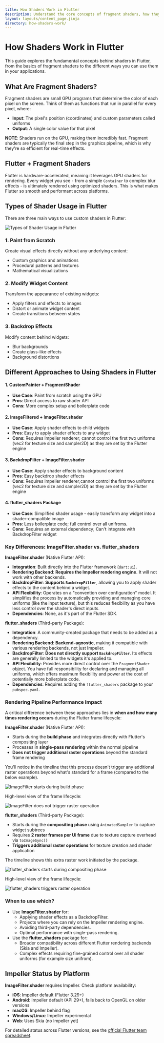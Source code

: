 ```yaml
---
title: How Shaders Work in Flutter
description: Understand the core concepts of fragment shaders, how they integrate with Flutter, and the different rendering approaches available.
layout: layouts/content_page.jinja
directory: how-shaders-work/
---
```


# How Shaders Work in Flutter
This guide explores the fundamental concepts behind shaders in Flutter, from the basics of fragment shaders to the different ways you can use them in your applications.

## What Are Fragment Shaders?
Fragment shaders are small GPU programs that determine the color of each pixel on the screen. Think of them as functions that run in parallel for every pixel, where:

- **Input**: The pixel's position (coordinates) and custom parameters called uniforms
- **Output**: A single color value for that pixel

**NOTE**: Shaders run on the GPU, making them incredibly fast. Fragment shaders are typically the final step in the graphics pipeline, which is why they're so efficient for real-time effects.

## Flutter + Fragment Shaders
Flutter is hardware-accelerated, meaning it leverages GPU shaders for rendering. Every widget you see - from a simple `Container` to complex blur effects - is ultimately rendered using optimized shaders. This is what makes Flutter so smooth and performant across platforms.

## Types of Shader Usage in Flutter
There are three main ways to use custom shaders in Flutter:

![Types of Shader Usage in Flutter](usage_examples.png)


### 1. Paint from Scratch
Create visual effects directly without any underlying content:
- Custom graphics and animations
- Procedural patterns and textures
- Mathematical visualizations

### 2. Modify Widget Content
Transform the appearance of existing widgets:
- Apply filters and effects to images
- Distort or animate widget content
- Create transitions between states

### 3. Backdrop Effects
Modify content behind widgets:
- Blur backgrounds
- Create glass-like effects
- Background distortions

## Different Approaches to Using Shaders in Flutter

#### 1. CustomPainter + FragmentShader
- **Use Case**: Paint from scratch using the GPU
- **Pros**: Direct access to raw shader API
- **Cons**: More complex setup and boilerplate code

#### 2. ImageFiltered + ImageFilter.shader
- **Use Case**: Apply shader effects to child widgets
- **Pros**: Easy to apply shader effects to any widget
- **Cons**: Requires Impeller renderer; cannot control the first two uniforms (vec2 for texture size and sampler2D) as they are set by the Flutter engine

#### 3. BackdropFilter + ImageFilter.shader
- **Use Case**: Apply shader effects to background content
- **Pros**: Easy backdrop shader effects
- **Cons**: Requires Impeller renderer;cannot control the first two uniforms (vec2 for texture size and sampler2D) as they are set by the Flutter engine

#### 4. flutter_shaders Package
- **Use Case**: Simplified shader usage - easily transform any widget into a shader-compatible image
- **Pros**: Less boilerplate code; full control over all unifroms.
- **Cons**: Requires an external dependency; Can't integrate with BackdropFilter widget


### Key Differences: ImageFilter.shader vs. flutter_shaders

**ImageFilter.shader** (Native Flutter API):

*   **Integration**: Built directly into the Flutter framework (`dart:ui`).
*   **Rendering Backend**: **Requires the Impeller rendering engine.** It will not work with other backends.
*   **BackdropFilter**: **Supports `BackdropFilter`**, allowing you to apply shader effects to the content behind a widget.
*   **API Flexibility**: Operates on a "convention over configuration" model. It simplifies the process by automatically providing and managing core uniforms (like the input texture), but this reduces flexibility as you have less control over the shader's direct inputs.
*   **Dependencies**: None, as it's part of the Flutter SDK.

**flutter_shaders** (Third-party Package):

*   **Integration**: A community-created package that needs to be added as a dependency.
*   **Rendering Backend**: **Backend-agnostic**, making it compatible with various rendering backends, not just Impeller.
*   **BackdropFilter**: **Does not directly support `BackdropFilter`**. Its effects are generally limited to the widgets it's applied to.
*   **API Flexibility**: Provides more direct control over the `FragmentShader` object. You have full responsibility for declaring and managing all uniforms, which offers maximum flexibility and power at the cost of potentially more boilerplate code.
*   **Dependencies**: Requires adding the `flutter_shaders` package to your `pubspec.yaml`.

### Rendering Pipeline Performance Impact
A critical difference between these approaches lies in **when and how many times rendering occurs** during the Flutter frame lifecycle:

**ImageFilter.shader** (Native Flutter API):
- Starts during the **build phase** and integrates directly with Flutter's compositing layer
- Processes in **single-pass rendering** within the normal pipeline
- **Does not trigger additional raster operations** beyond the standard frame rendering

You'll notice in the timeline that this process doesn't trigger any additional raster operations beyond what's standard for a frame (compared to the below example).

![ImageFilter starts during build phase](using_image_filter_starts_during_build_phase.png)

High-level view of the frame lifecycle:

![ImageFilter does not trigger raster operation](using_image_filter_starts_during_build_phase_and_does_not_trigger_raster_operation.png)

**flutter_shaders** (Third-party Package):
- Starts during the **compositing phase** using `AnimatedSampler` to capture widget subtrees
- Requires **2 raster frames per UI frame** due to texture capture overhead via `toImageSync()`
- **Triggers additional raster operations** for texture creation and shader application

The timeline shows this extra raster work initiated by the package.

![flutter_shaders starts during compositing phase](using_flutter_shaders_starts_during_compositing_phase.png)

High-level view of the frame lifecycle:

![flutter_shaders triggers raster operation](using_flutter_shaders_starts_during_compositing_phase_and_does_trigger_raster_operation.png)

### When to use which?
*   Use **ImageFilter.shader** for:
    *   Applying shader effects as a BackdropFilter.
    *   Projects where you can rely on the Impeller rendering engine.
    *   Avoiding third-party dependencies.
    *   Optimal performance with single-pass rendering.
*   Use the **flutter_shaders** package for:
    *   Broader compatibility across different Flutter rendering backends (Skia and Impeller).
    *   Complex effects requiring fine-grained control over all shader uniforms (for example size unifrom).

## Impeller Status by Platform
**ImageFilter.shader** requires Impeller. Check platform availability:

- **iOS**: Impeller default (Flutter 3.29+)
- **Android**: Impeller default (API 29+), falls back to OpenGL on older versions
- **macOS**: Impeller behind flag
- **Windows/Linux**: Impeller experimental
- **Web**: Uses Skia (no Impeller yet)

For detailed status across Flutter versions, see the [official Flutter team spreadsheet](https://docs.google.com/spreadsheets/d/1AebMvprRkxP-D6ndx920lbvDBbhg-sNNRJ64XY2P2t0/edit?gid=0#gid=0).

